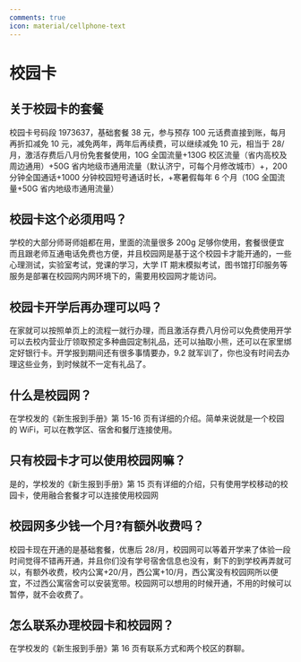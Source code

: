 ```yaml
---
comments: true
icon: material/cellphone-text
---
```


# 校园卡

## 关于校园卡的套餐

校园卡号码段 1973637，基础套餐 38 元，参与预存 100 元话费直接到账，每月再折扣减免 10 元，减免两年，两年后再续费，可以继续减免 10 元，相当于 28/月，激活存费后八月份免套餐使用，10G 全国流量+130G 校区流量（省内高校及周边通用）+50G 省内地级市通用流量（默认济宁，可每个月修改城市）+，200 分钟全国通话+1000 分钟校园短号通话时长，+寒暑假每年 6 个月（10G 全国流量+50G 省内地级市通用流量）

## 校园卡这个必须用吗？

学校的大部分师哥师姐都在用，里面的流量很多 200g 足够你使用，套餐很便宜而且跟老师互通电话免费也方便，并且校园网是基于这个校园卡才能开通的，一些心理测试，实验室考试，党课的学习，大学 IT 期末模拟考试，图书馆打印服务等服务是部署在校园网内网环境下的，需要用校园网才能访问。

## 校园卡开学后再办理可以吗？

在家就可以按照单页上的流程一就行办理，而且激活存费八月份可以免费使用开学可以去校内营业厅领取预定多种曲园定制礼品，还可以抽取小熊，还可以在家里绑定好银行卡。开学报到期间还有很多事情要办，9.2 就军训了，你也没有时间去办理这些业务，到时候就不一定有礼品了。

## 什么是校园网？

在学校发的《新生报到手册》第 15-16 页有详细的介绍。简单来说就是一个校园的 WiFi，可以在教学区、宿舍和餐厅连接使用。

## 只有校园卡才可以使用校园网嘛？

是的，学校发的《新生报到手册》第 15 页有详细的介绍，只有使用学校移动的校园卡，使用融合套餐才可以连接使用校园网

## 校园网多少钱一个月?有额外收费吗？

校园卡现在开通的是基础套餐，优惠后 28/月，校园网可以等着开学来了体验一段时间觉得不错再开通，并且你们没有学号宿舍信息也没有，剩下的到学校再弄就可以，有额外收费，校内公寓+20/月，西公寓+10/月，西公寓没有校园网所以便宜，不过西公寓宿舍可以安装宽带。校园网可以想用的时候开通，不用的时候可以暂停，就不会收费了。

## 怎么联系办理校园卡和校园网？

在学校发的《新生报到手册》第 16 页有联系方式和两个校区的群聊。
